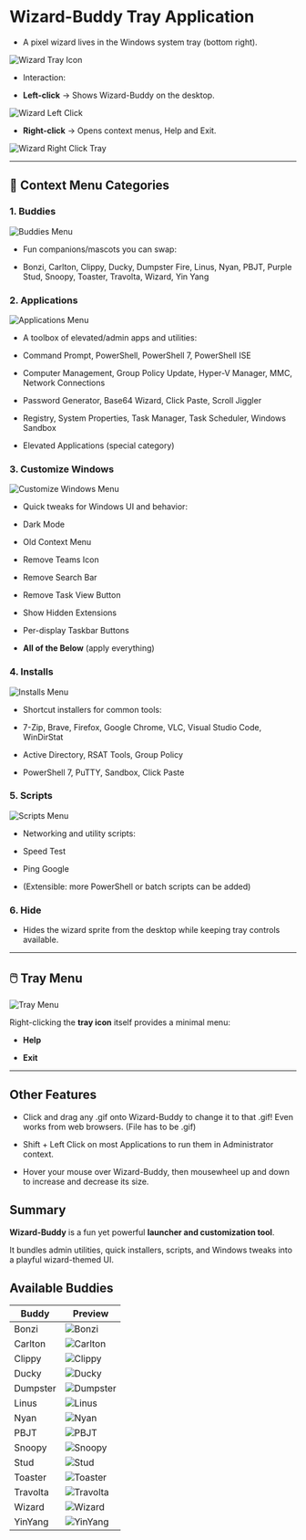 
# Wizard-Buddy Tray Application

- A pixel wizard lives in the Windows system tray (bottom right). 

![Wizard Tray Icon](https://raw.githubusercontent.com/Tachaeon/Wizard-Buddy/refs/heads/main/Images/WizardTray.png)

- Interaction:

-  **Left-click** → Shows Wizard-Buddy on the desktop.

![Wizard Left Click](https://raw.githubusercontent.com/Tachaeon/Wizard-Buddy/refs/heads/main/Images/WizardLeftClickTray.png)

-  **Right-click** → Opens context menus, Help and Exit.

![Wizard Right Click Tray](https://raw.githubusercontent.com/Tachaeon/Wizard-Buddy/refs/heads/main/Images/WizardRightClickTray.png)

  

---

  

## 📂 Context Menu Categories

  

### 1. Buddies

![Buddies Menu](https://raw.githubusercontent.com/Tachaeon/Wizard-Buddy/refs/heads/main/Images/WizardRightClickContextMenuBuddies.png)

- Fun companions/mascots you can swap:

- Bonzi, Carlton, Clippy, Ducky, Dumpster Fire, Linus, Nyan, PBJT, Purple Stud, Snoopy, Toaster, Travolta, Wizard, Yin Yang

  

### 2. Applications

![Applications Menu](https://raw.githubusercontent.com/Tachaeon/Wizard-Buddy/refs/heads/main/Images/WizardRightClickContextMenuApps.png)

- A toolbox of elevated/admin apps and utilities:

- Command Prompt, PowerShell, PowerShell 7, PowerShell ISE

- Computer Management, Group Policy Update, Hyper-V Manager, MMC, Network Connections

- Password Generator, Base64 Wizard, Click Paste, Scroll Jiggler

- Registry, System Properties, Task Manager, Task Scheduler, Windows Sandbox

- Elevated Applications (special category)

  

### 3. Customize Windows

![Customize Windows Menu](https://raw.githubusercontent.com/Tachaeon/Wizard-Buddy/refs/heads/main/Images/WizardRightClickContextMenuCustWin.png)

- Quick tweaks for Windows UI and behavior:

- Dark Mode

- Old Context Menu

- Remove Teams Icon

- Remove Search Bar

- Remove Task View Button

- Show Hidden Extensions

- Per-display Taskbar Buttons

-  **All of the Below** (apply everything)

  

### 4. Installs

![Installs Menu](https://raw.githubusercontent.com/Tachaeon/Wizard-Buddy/refs/heads/main/Images/WizardRightClickContextMenuInstalls.png)

- Shortcut installers for common tools:

- 7-Zip, Brave, Firefox, Google Chrome, VLC, Visual Studio Code, WinDirStat

- Active Directory, RSAT Tools, Group Policy

- PowerShell 7, PuTTY, Sandbox, Click Paste

  

### 5. Scripts

![Scripts Menu](https://raw.githubusercontent.com/Tachaeon/Wizard-Buddy/refs/heads/main/Images/WizardRightClickContextMenuScripts.png)

- Networking and utility scripts:

- Speed Test

- Ping Google

- (Extensible: more PowerShell or batch scripts can be added)

  

### 6. Hide

- Hides the wizard sprite from the desktop while keeping tray controls available.

  

---

  

## 🖱️ Tray Menu

![Tray Menu](https://raw.githubusercontent.com/Tachaeon/Wizard-Buddy/refs/heads/main/Images/WizardRightClickTray.png)

Right-clicking the **tray icon** itself provides a minimal menu:

-  **Help**

-  **Exit**

  

---

  

## Other Features

- Click and drag any .gif onto Wizard-Buddy to change it to that .gif! Even works from web browsers. (File has to be .gif)

- Shift + Left Click on most Applications to run them in Administrator context.

- Hover your mouse over Wizard-Buddy, then mousewheel up and down to increase and decrease its size.

## Summary

**Wizard-Buddy** is a fun yet powerful **launcher and customization tool**.

It bundles admin utilities, quick installers, scripts, and Windows tweaks into a playful wizard-themed UI.
## Available Buddies
| Buddy    | Preview |
|----------|---------|
| Bonzi    | ![Bonzi](https://raw.githubusercontent.com/Tachaeon/Wizard-Buddy/refs/heads/main/Images/Gifs/Bonzi.gif)        |
| Carlton  |![Carlton](https://raw.githubusercontent.com/Tachaeon/Wizard-Buddy/refs/heads/main/Images/Gifs/Carlton.gif)         |
| Clippy   |![Clippy](https://raw.githubusercontent.com/Tachaeon/Wizard-Buddy/refs/heads/main/Images/Gifs/Clippy.gif)         |
| Ducky    |![Ducky](https://raw.githubusercontent.com/Tachaeon/Wizard-Buddy/refs/heads/main/Images/Gifs/Ducky.gif)         |
| Dumpster |![Dumpster](https://raw.githubusercontent.com/Tachaeon/Wizard-Buddy/refs/heads/main/Images/Gifs/Dumpster.gif)         |
| Linus    |![Linus](https://raw.githubusercontent.com/Tachaeon/Wizard-Buddy/refs/heads/main/Images/Gifs/Linus.gif)         |
| Nyan     |![Nyan](https://raw.githubusercontent.com/Tachaeon/Wizard-Buddy/refs/heads/main/Images/Gifs/Nyan.gif)         |
| PBJT     |![PBJT](https://raw.githubusercontent.com/Tachaeon/Wizard-Buddy/refs/heads/main/Images/Gifs/PBJT.gif)         |
| Snoopy   |![Snoopy](https://raw.githubusercontent.com/Tachaeon/Wizard-Buddy/refs/heads/main/Images/Gifs/Snoopy.gif)         |
| Stud     |![Stud](https://raw.githubusercontent.com/Tachaeon/Wizard-Buddy/refs/heads/main/Images/Gifs/Stud.gif)         |
| Toaster  |![Toaster](https://raw.githubusercontent.com/Tachaeon/Wizard-Buddy/refs/heads/main/Images/Gifs/Toaster.gif)         |
| Travolta |![Travolta](https://raw.githubusercontent.com/Tachaeon/Wizard-Buddy/refs/heads/main/Images/Gifs/Travolta.gif)         |
| Wizard   | ![Wizard](https://raw.githubusercontent.com/Tachaeon/Wizard-Buddy/refs/heads/main/Images/Gifs/Wizard.gif) |
| YinYang  |![YinYang](https://raw.githubusercontent.com/Tachaeon/Wizard-Buddy/refs/heads/main/Images/Gifs/YinYang.gif)         |
